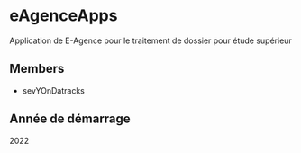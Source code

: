 # eAgenceApps

Application de E-Agence pour le traitement de dossier pour étude supérieur

## Members

* sevYOnDatracks

## Année de démarrage 

2022
